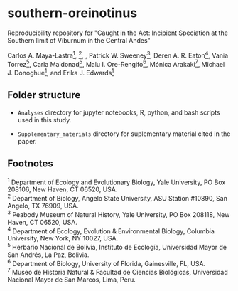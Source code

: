 # southern-oreinotinus
Reproducibility repository for "Caught in the Act: Incipient Speciation at the Southern limit of Viburnum in the Central Andes"

Carlos A. Maya-Lastra[<sup id="1">1</sup>](#fn1), [<sup id="2">2</sup>](#fn2), , 
Patrick W. Sweeney[<sup id="3">3</sup>](#fn2), 
Deren A. R. Eaton[<sup id="4">4</sup>](#fn3), 
Vania Torrez[<sup id="5">5</sup>](#fn4), 
Carla Maldonad[<sup id="5">5</sup>](#fn4), 
Malu I. Ore-Rengifo[<sup id="6">6</sup>](#fn5), 
Mónica Arakaki[<sup id="7">7</sup>](#fn6), 
Michael J. Donoghue[<sup id="1">1</sup>](#fn1), and 
Erika J. Edwards[<sup id="1">1</sup>](#fn1) 




## Folder structure
- `Analyses` directory for jupyter notebooks, R, python, and bash scripts used in this study.
<!-- - `Raw_data` directory for raw databases and link for sequence and snps files. -->
- `Supplementary_materials` directory for suplementary material cited in the paper.


## Footnotes
<sup>1</sup><span id="fn1"></span> Department of Ecology and Evolutionary Biology, Yale University, PO Box 208106, New Haven, CT 06520, USA.  
<sup>2</sup><span id="fn1"></span> Department of Biology, Angelo State University, ASU Station #10890, San Angelo, TX 76909, USA.  
<sup>3</sup><span id="fn3"></span> Peabody Museum of Natural History, Yale University, PO Box 208118, New Haven, CT 06520, USA.  
<sup>4</sup><span id="fn4"></span> Department of Ecology, Evolution &amp; Environmental Biology, Columbia University, New York, NY 10027, USA.  
<sup>5</sup><span id="fn5"></span> Herbario Nacional de Bolivia, Instituto de Ecología, Universidad Mayor de San Andrés, La Paz, Bolivia.  
<sup>6</sup><span id="fn6"></span> Department of Biology, University of Florida, Gainesville, FL, USA.  
<sup>7</sup><span id="fn7"></span> Museo de Historia Natural & Facultad de Ciencias Biológicas, Universidad Nacional Mayor de San Marcos, Lima, Peru.  
